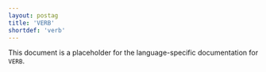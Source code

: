 ```yaml
---
layout: postag
title: 'VERB'
shortdef: 'verb'
---
```


This document is a placeholder for the language-specific documentation
for `VERB`.
